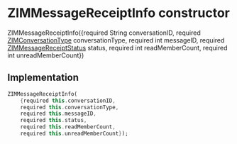 


# ZIMMessageReceiptInfo constructor







ZIMMessageReceiptInfo({required String conversationID, required [ZIMConversationType](../../zego_uikit_prebuilt_live_audio_room/ZIMConversationType.md) conversationType, required int messageID, required [ZIMMessageReceiptStatus](../../zego_uikit_prebuilt_live_audio_room/ZIMMessageReceiptStatus.md) status, required int readMemberCount, required int unreadMemberCount})





## Implementation

```dart
ZIMMessageReceiptInfo(
    {required this.conversationID,
    required this.conversationType,
    required this.messageID,
    required this.status,
    required this.readMemberCount,
    required this.unreadMemberCount});
```







